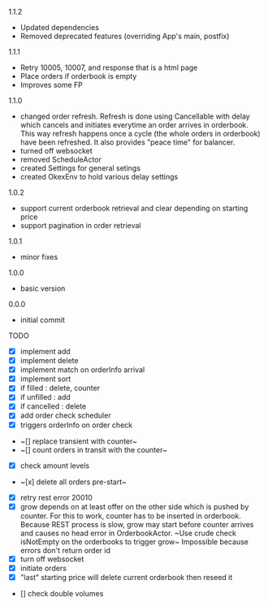 1.1.2
- Updated dependencies
- Removed deprecated features (overriding App's main, postfix)

1.1.1
- Retry 10005, 10007, and response that is a html page
- Place orders if orderbook is empty
- Improves some FP

1.1.0
- changed order refresh.
Refresh is done using Cancellable with delay which cancels and initiates everytime an order arrives in orderbook.
This way refresh happens once a cycle (the whole orders in orderbook) have been refreshed.
It also provides "peace time" for balancer.
- turned off websocket
- removed ScheduleActor
- created Settings for general setings
- created OkexEnv to hold various delay settings

1.0.2
- support current orderbook retrieval and clear depending on starting price
- support pagination in order retrieval

1.0.1
- minor fixes

1.0.0
- basic version

0.0.0
- initial commit


TODO
- [x] implement add
- [x] implement delete
- [x] implement match on orderInfo arrival
- [x] implement sort
- [x] if filled : delete, counter
- [x] if unfilled : add
- [x] if cancelled : delete
- [x] add order check scheduler
- [x] triggers orderInfo on order check
- ~[] replace transient with counter~
- ~[] count orders in transit with the counter~
- [x] check amount levels
- ~[x] delete all orders pre-start~
- [x] retry rest error 20010
- [x] grow depends on at least offer on the other side which is pushed by counter. For this to work, counter has to be inserted in orderbook.
Because REST process is slow, grow may start before counter arrives and causes no head error in OrderbookActor.
~Use crude check isNotEmpty on the orderbooks to trigger grow~ Impossible because errors don't return order id
- [x] turn off websocket
- [x] initiate orders
- [x] "last" starting price will delete current orderbook then reseed it
- [] check double volumes




